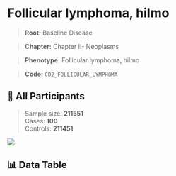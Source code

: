 # Follicular lymphoma, hilmo

> **Root:** Baseline Disease  

> **Chapter:** Chapter II- Neoplasms  

> **Phenotype:** Follicular lymphoma, hilmo  

> **Code:** `CD2_FOLLICULAR_LYMPHOMA`

## 🧪 All Participants  
> Sample size: **211551**  
> Cases: **100**  
> Controls: **211451**
<img src="/Sensitive/Figures/ALL/Baseline/CD2_FOLLICULAR_LYMPHOMA.png"/>

## 📊 Data Table
<CsvTableMRF src="/Sensitive/Data/ALL/Baseline/LG_CD2_FOLLICULAR_LYMPHOMA.csv"/>

